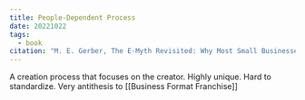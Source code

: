 ```yaml
---
title: People-Dependent Process
date: 20221022
tags:
  - book
citation: "M. E. Gerber, The E-Myth Revisited: Why Most Small Businesses Don’t Work and What to Do About It. Harper Collins, 2009."
---
```

A creation process that focuses on the creator. Highly unique. Hard to standardize. Very antithesis to [[Business Format Franchise]]